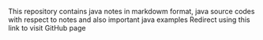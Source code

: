 

This repository contains java notes in markdowm format, java source codes with respect to notes and also important java examples
Redirect using this link to visit GitHub page 